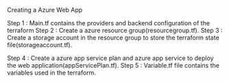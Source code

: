 Creating a Azure Web App

Step 1 : Main.tf contains the providers and backend configuration of the terraform
Step 2 : Create a azure resource group(resourcegroup.tf).
Step 3 : Create a storage account in the resource group to store the terraform state file(storageaccount.tf).

Step 4 : Create a azure app service plan and azure app service to deploy the web application(appServicePlan.tf).
Step 5 : Variable.tf file contains the variables used in the terraform.

